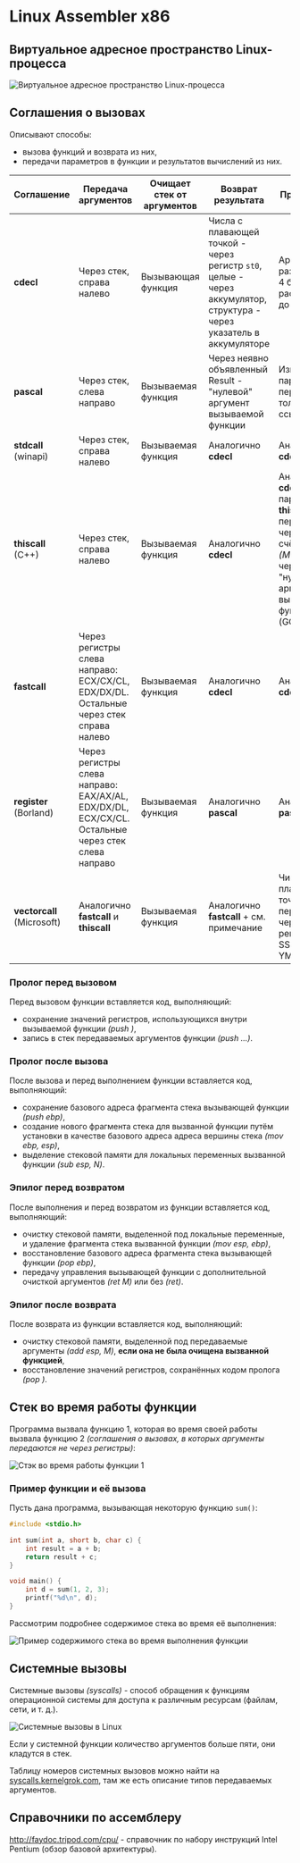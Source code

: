 # Linux Assembler x86

## Виртуальное адресное пространство Linux-процесса

![Виртуальное адресное пространство Linux-процесса](img/LinuxProcessVirtualAddressSpace.svg)



## Соглашения о вызовах

Описывают способы:

- вызова функций и возврата из них, 
- передачи параметров в функции и результатов вычислений из них.

| Соглашение                 | Передача аргументов                      | Очищает стек от аргументов | Возврат результата                       | Примечание                               |
| -------------------------- | ---------------------------------------- | -------------------------- | ---------------------------------------- | ---------------------------------------- |
| **cdecl**                  | Через стек, справа налево                | Вызывающая функция         | Числа с плавающей точкой - через регистр `st0`, целые - через аккумулятор, структура - через  указатель в аккумуляторе | Аргументы, размером < 4 байт, расширяются до 4 |
| **pascal**                 | Через стек, слева направо                | Вызываемая функция         | Через неявно объявленный Result -  "нулевой" аргумент вызываемой функции | Изменяемые параметры передаются только по ссылке |
| **stdcall** (winapi)       | Через стек, справа налево                | Вызываемая функция         | Аналогично **cdecl**                     | Аналогично **cdecl**                     |
| **thiscall** (C++)         | Через стек, справа налево                | Вызываемая функция         | Аналогично **cdecl**                     | Аналогично **cdecl** + параметр **this** передаётся через счётчик *(MVC++)* или через "нулевой" аргумент вызываемой функции (GCC) |
| **fastcall**               | Через регистры слева направо: ECX/CX/CL, EDX/DX/DL. Остальные через стек справа налево | Вызываемая функция         | Аналогично **cdecl**                     | Аналогично **cdecl**                     |
| **register** (Borland)     | Через регистры слева направо: EAX/AX/AL, EDX/DX/DL, ECX/CX/CL. Остальные через стек слева направо | Вызываемая функция         | Аналогично **pascal**                    | Аналогично **pascal**                    |
| **vectorcall** (Microsoft) | Аналогично **fastcall** и **thiscall**   | Вызываемая функция         | Аналогично **fastcall** + см. примечание | Числа с плавающей точкой передаются через регистры SSE (XMM, YMM) |

### Пролог перед вызовом

Перед вызовом функции вставляется код, выполняющий:

- сохранение значений регистров, использующихся внутри вызываемой функции *(push <registers>)*,
- запись в стек передаваемых аргументов функции *(push <argument>...)*.

### Пролог после вызова

После вызова и перед выполнением функции вставляется код, выполняющий:

- сохранение базового адреса фрагмента стека вызывающей функции *(push ebp)*,
- создание нового фрагмента стека для вызванной функции путём установки в качестве базового адреса адреса вершины стека *(mov ebp, esp)*,
- выделение стековой памяти для локальных переменных вызванной функции *(sub esp, N)*.

### Эпилог перед возвратом

После выполнения и перед возвратом из функции вставляется код, выполняющий:

- очистку стековой памяти, выделенной под локальные переменные, и удаление фрагмента стека вызванной функции *(mov esp, ebp)*,
- восстановление базового адреса фрагмента стека вызывающей функции *(pop ebp)*,
- передачу управления вызывающей функции с дополнительной очисткой аргументов *(ret M)* или без *(ret)*.

### Эпилог после возврата

После возврата из функции вставляется код, выполняющий:

- очистку стековой памяти, выделенной под передаваемые аргументы *(add esp, M)*, **если она не была очищена вызванной функцией**,
- восстановление значений регистров, сохранённых кодом пролога *(pop <registers>)*.



## Стек во время работы функции

Программа вызвала функцию 1, которая во время своей работы вызвала функцию 2 *(соглашения о вызовах, в которых аргументы передаются не через регистры)*:

![Стэк во время работы функции 1](img/LinuxSubprocStackLayout.svg)

### Пример функции и её вызова

Пусть дана программа, вызывающая некоторую функцию `sum()`:

```c
#include <stdio.h>

int sum(int a, short b, char c) {
    int result = a + b;
    return result + c;
}

void main() {
    int d = sum(1, 2, 3);
    printf("%d\n", d);
}
```

Рассмотрим подробнее содержимое стека во время её выполнения:

![Пример содержимого стека во время выполнения функции](img/LinuxSubprocStackLayoutSample.svg)



## Системные вызовы

Системные вызовы *(syscalls)* - способ обращения к функциям операционной системы для доступа к различным ресурсам (файлам, сети, и т. д.).

![Системные вызовы в Linux](img/LinuxSyscalls.svg)

Если у системной функции количество аргументов больше пяти, они кладутся в стек.

Таблицу номеров системных вызовов можно найти на [syscalls.kernelgrok.com](https://syscalls.kernelgrok.com/), там же есть описание типов передаваемых аргументов.



## Справочники по ассемблеру

http://faydoc.tripod.com/cpu/ - справочник по набору инструкций Intel Pentium (обзор базовой архитектуры).